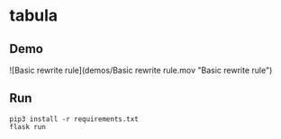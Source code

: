 # tabula

## Demo

![Basic rewrite rule](demos/Basic rewrite rule.mov "Basic rewrite rule")

## Run
```
pip3 install -r requirements.txt
flask run
```
